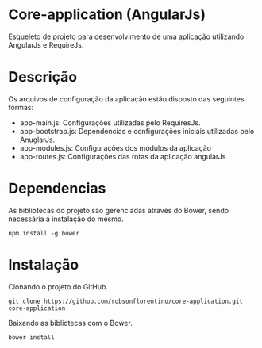 #  Core-application (AngularJs)
Esqueleto de projeto para desenvolvimento de uma aplicação utilizando AngularJs e RequireJs.

# Descrição
Os arquivos de configuração da aplicação estão disposto das seguintes formas:

* app-main.js:
    Configurações utilizadas pelo RequiresJs.
* app-bootstrap.js:
    Dependencias e configurações iniciais utilizadas pelo AnuglarJs.
* app-modules.js:
    Configurações dos módulos da aplicação
* app-routes.js:
    Configurações das rotas da aplicação angularJs

# Dependencias
As bibliotecas do projeto são gerenciadas através do Bower, sendo necessária a instalação do mesmo.

```
npm install -g bower
```

# Instalação
Clonando o projeto do GitHub.

```
git clone https://github.com/robsonflorentino/core-application.git core-application
```

Baixando as bibliotecas com o Bower.

```
bower install
```

